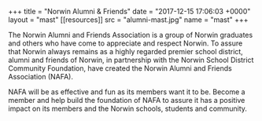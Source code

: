 +++
title = "Norwin Alumni & Friends"
date = "2017-12-15 17:06:03 +0000"
layout  = "mast"
[[resources]]
  src  = "alumni-mast.jpg"
  name = "mast"
+++

The Norwin Alumni and Friends Association is a group of Norwin graduates and others who have come to appreciate and respect Norwin. To assure that Norwin always remains as a highly regarded premier school district, alumni and friends of Norwin, in partnership with the Norwin School District Community Foundation, have created the Norwin Alumni and Friends Association (NAFA).

NAFA will be as effective and fun as its members want it to be.  Become a member and help build the foundation of NAFA to assure it has a positive impact on its members and the Norwin schools, students and community.
